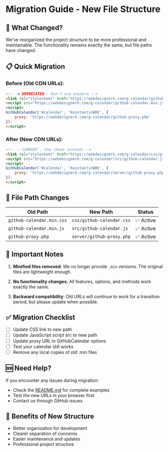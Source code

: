 # Migration Guide - New File Structure

## 🔄 What Changed?

We've reorganized the project structure to be more professional and maintainable. The functionality remains exactly the same, but file paths have changed.

## 📋 Quick Migration

### Before (Old CDN URLs):
```html
<!-- ❌ DEPRECATED - Don't use anymore -->
<link rel="stylesheet" href="https://webdesignerk.com/g-calendar/github-calendar.min.css">
<script src="https://webdesignerk.com/g-calendar/github-calendar.min.js"></script>
<script>
GitHubCalendar('#calendar', 'KonstantinWDK', {
    proxy: 'https://webdesignerk.com/g-calendar/github-proxy.php'
});
</script>
```

### After (New CDN URLs):
```html
<!-- ✅ CURRENT - Use these instead -->
<link rel="stylesheet" href="https://webdesignerk.com/g-calendar/css/github-calendar.css">
<script src="https://webdesignerk.com/g-calendar/src/github-calendar.js"></script>
<script>
GitHubCalendar('#calendar', 'KonstantinWDK', {
    proxy: 'https://webdesignerk.com/g-calendar/server/github-proxy.php'
});
</script>
```

## 📁 File Path Changes

| Old Path | New Path | Status |
|----------|----------|---------|
| `github-calendar.min.css` | `css/github-calendar.css` | ✅ Active |
| `github-calendar.min.js` | `src/github-calendar.js` | ✅ Active |
| `github-proxy.php` | `server/github-proxy.php` | ✅ Active |

## 🚨 Important Notes

1. **Minified files removed**: We no longer provide `.min` versions. The original files are lightweight enough.

2. **No functionality changes**: All features, options, and methods work exactly the same.

3. **Backward compatibility**: Old URLs will continue to work for a transition period, but please update when possible.

## ✅ Migration Checklist

- [ ] Update CSS link to new path
- [ ] Update JavaScript script src to new path  
- [ ] Update proxy URL in GitHubCalendar options
- [ ] Test your calendar still works
- [ ] Remove any local copies of old .min files

## 🆘 Need Help?

If you encounter any issues during migration:
- Check the [README.md](README.md) for complete examples
- Test the new URLs in your browser first
- Contact us through GitHub issues

## 🎯 Benefits of New Structure

- Better organization for development
- Clearer separation of concerns
- Easier maintenance and updates
- Professional project structure